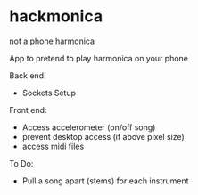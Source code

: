 # hackmonica
not a phone harmonica

App to pretend to play harmonica on your phone

Back end:
- Sockets Setup

Front end:
- Access accelerometer (on/off song)
- prevent desktop access (if above pixel size)
- access midi files

To Do:
- Pull a song apart (stems) for each instrument



